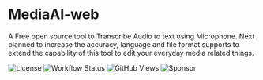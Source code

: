 # MediaAI-web
A Free open source tool to Transcribe Audio to text using Microphone. Next planned to increase the accuracy, language and file format supports to extend the capability of this tool to edit your everyday media related things.

![License](https://img.shields.io/github/license/saad-naseer/MediaAI-web)
![Workflow Status](https://github.com/saad-naseer/MediaAI-web/actions/workflows/static.yml/badge.svg)
![GitHub Views](https://komarev.com/ghpvc/?username=saad-naseer&repo=MediaAI-web&color=blue)
![Sponsor](https://img.shields.io/badge/sponsor-%E2%9D%A4-lightgrey?logo=github-sponsors)
